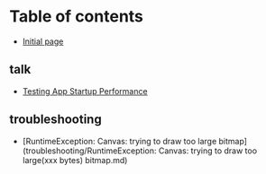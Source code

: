 # Table of contents

* [Initial page](README.md)

## talk

* [Testing App Startup Performance](talk/start-time.md)

## troubleshooting

* [RuntimeException: Canvas: trying to draw too large bitmap](troubleshooting/RuntimeException: Canvas: trying to draw too large(xxx bytes) bitmap.md)
